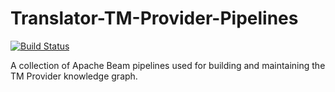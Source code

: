 # Translator-TM-Provider-Pipelines

[![Build Status](https://travis-ci.com/UCDenver-ccp/Translator-TM-Provider-Pipelines.svg?branch=master)](https://travis-ci.com/UCDenver-ccp/Translator-TM-Provider-Pipelines)

A collection of Apache Beam pipelines used for building and maintaining the TM Provider knowledge graph.
